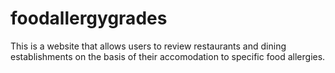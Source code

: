 # foodallergygrades
This is a website that allows users to review restaurants and dining establishments on the basis of their accomodation to specific food allergies.
